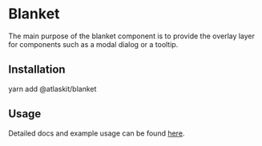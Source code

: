 # Blanket

The main purpose of the blanket component is to provide the overlay layer for components such as a modal dialog or a tooltip.

## Installation

yarn add @atlaskit/blanket

## Usage

Detailed docs and example usage can be found [here](https://atlaskit.atlassian.com/packages/design-system/blanket).

